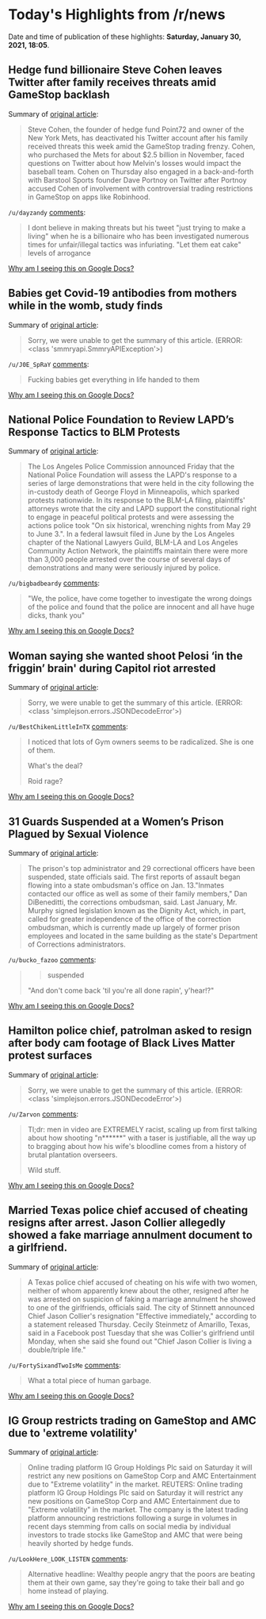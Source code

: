 # Today's Highlights from /r/news

Date and time of publication of these highlights: **Saturday, January 30, 2021, 18:05**.

## Hedge fund billionaire Steve Cohen leaves Twitter after family receives threats amid GameStop backlash

Summary of [original article](https://www.cnbc.com/2021/01/30/gamestop-point72-founder-steve-cohen-leaves-twitter-after-family-receives-threats.html):

> Steve Cohen, the founder of hedge fund Point72 and owner of the New York Mets, has deactivated his Twitter account after his family received threats this week amid the GameStop trading frenzy. Cohen, who purchased the Mets for about $2.5 billion in November, faced questions on Twitter about how Melvin's losses would impact the baseball team. Cohen on Thursday also engaged in a back-and-forth with Barstool Sports founder Dave Portnoy on Twitter after Portnoy accused Cohen of involvement with controversial trading restrictions in GameStop on apps like Robinhood.

`/u/dayzandy` [comments](https://www.reddit.com/r/news/comments/l8txkg/hedge_fund_billionaire_steve_cohen_leaves_twitter/):

> I dont believe in making threats but his tweet "just trying to make a living" when he is a billionaire who has been investigated numerous times for unfair/illegal tactics was infuriating. "Let them eat cake" levels of arrogance

[Why am I seeing this on Google Docs?](https://docs.google.com/document/d/1Dc6We63vOXIZsc0op-Bt4abqkYjXzOigalQqFxmvvbM/edit?usp=sharing)

## Babies get Covid-19 antibodies from mothers while in the womb, study finds

Summary of [original article](https://www.cnn.com/2021/01/30/health/pregnancy-covid-antibodies-wellness/index.html):

> Sorry, we were unable to get the summary of this article. (ERROR: <class 'smmryapi.SmmryAPIException'>)

`/u/J0E_SpRaY` [comments](https://www.reddit.com/r/news/comments/l8mm9h/babies_get_covid19_antibodies_from_mothers_while/):

> Fucking babies get everything in life handed to them

[Why am I seeing this on Google Docs?](https://docs.google.com/document/d/1Dc6We63vOXIZsc0op-Bt4abqkYjXzOigalQqFxmvvbM/edit?usp=sharing)

## National Police Foundation to Review LAPD’s Response Tactics to BLM Protests

Summary of [original article](https://www.nbclosangeles.com/news/local/national-police-foundation-to-review-lapds-response-tactics-to-blm-protests/2514449/):

> The Los Angeles Police Commission announced Friday that the National Police Foundation will assess the LAPD's response to a series of large demonstrations that were held in the city following the in-custody death of George Floyd in Minneapolis, which sparked protests nationwide. In its response to the BLM-LA filing, plaintiffs' attorneys wrote that the city and LAPD support the constitutional right to engage in peaceful political protests and were assessing the actions police took "On six historical, wrenching nights from May 29 to June 3.". In a federal lawsuit filed in June by the Los Angeles chapter of the National Lawyers Guild, BLM-LA and Los Angeles Community Action Network, the plaintiffs maintain there were more than 3,000 people arrested over the course of several days of demonstrations and many were seriously injured by police.

`/u/bigbadbeardy` [comments](https://www.reddit.com/r/news/comments/l8mv6d/national_police_foundation_to_review_lapds/):

> "We, the police, have come together to investigate the wrong doings of the police and found that the police are innocent and all have huge dicks, thank you"

[Why am I seeing this on Google Docs?](https://docs.google.com/document/d/1Dc6We63vOXIZsc0op-Bt4abqkYjXzOigalQqFxmvvbM/edit?usp=sharing)

## Woman saying she wanted shoot Pelosi ‘in the friggin’ brain' during Capitol riot arrested

Summary of [original article](https://www.nbcnews.com/politics/congress/woman-saying-she-wanted-shoot-pelosi-friggin-brain-during-capitol-n1256275?cid=sm_npd_nn_tw_ma):

> Sorry, we were unable to get the summary of this article. (ERROR: <class 'simplejson.errors.JSONDecodeError'>)

`/u/BestChikenLittleInTX` [comments](https://www.reddit.com/r/news/comments/l8x5za/woman_saying_she_wanted_shoot_pelosi_in_the/):

> I noticed that lots of Gym owners seems to be radicalized. She is one of them. 
> 
> What's the deal?
> 
> Roid rage?

[Why am I seeing this on Google Docs?](https://docs.google.com/document/d/1Dc6We63vOXIZsc0op-Bt4abqkYjXzOigalQqFxmvvbM/edit?usp=sharing)

## 31 Guards Suspended at a Women’s Prison Plagued by Sexual Violence

Summary of [original article](https://www.nytimes.com/2021/01/28/nyregion/edna-mahan-correctional-facility-abuse.html):

> The prison's top administrator and 29 correctional officers have been suspended, state officials said. The first reports of assault began flowing into a state ombudsman's office on Jan. 13."Inmates contacted our office as well as some of their family members," Dan DiBeneditti, the corrections ombudsman, said. Last January, Mr. Murphy signed legislation known as the Dignity Act, which, in part, called for greater independence of the office of the correction ombudsman, which is currently made up largely of former prison employees and located in the same building as the state's Department of Corrections administrators.

`/u/bucko_fazoo` [comments](https://www.reddit.com/r/news/comments/l8sf0b/31_guards_suspended_at_a_womens_prison_plagued_by/):

> >suspended  
> 
> "And don't come back 'til you're all done rapin', y'hear!?"

[Why am I seeing this on Google Docs?](https://docs.google.com/document/d/1Dc6We63vOXIZsc0op-Bt4abqkYjXzOigalQqFxmvvbM/edit?usp=sharing)

## Hamilton police chief, patrolman asked to resign after body cam footage of Black Lives Matter protest surfaces

Summary of [original article](https://www.wtvm.com/2021/01/29/hamilton-police-chief-patrolman-asked-resign-after-body-cam-black-lives-matter-protest-surfaces/):

> Sorry, we were unable to get the summary of this article. (ERROR: <class 'simplejson.errors.JSONDecodeError'>)

`/u/Zarvon` [comments](https://www.reddit.com/r/news/comments/l8vx2i/hamilton_police_chief_patrolman_asked_to_resign/):

> Tl;dr: men in video are EXTREMELY racist, scaling up from first talking about how shooting "n******" with a taser is justifiable, all the way up to bragging about how his wife's bloodline comes from a history of brutal plantation overseers.
> 
> Wild stuff.

[Why am I seeing this on Google Docs?](https://docs.google.com/document/d/1Dc6We63vOXIZsc0op-Bt4abqkYjXzOigalQqFxmvvbM/edit?usp=sharing)

## Married Texas police chief accused of cheating resigns after arrest. Jason Collier allegedly showed a fake marriage annulment document to a girlfriend.

Summary of [original article](https://www.nbcnews.com/news/us-news/married-texas-police-chief-accused-cheating-resigns-after-arrest-n1256218):

> A Texas police chief accused of cheating on his wife with two women, neither of whom apparently knew about the other, resigned after he was arrested on suspicion of faking a marriage annulment he showed to one of the girlfriends, officials said. The city of Stinnett announced Chief Jason Collier's resignation "Effective immediately," according to a statement released Thursday. Cecily Steinmetz of Amarillo, Texas, said in a Facebook post Tuesday that she was Collier's girlfriend until Monday, when she said she found out "Chief Jason Collier is living a double/triple life."

`/u/FortySixandTwoIsMe` [comments](https://www.reddit.com/r/news/comments/l8r0da/married_texas_police_chief_accused_of_cheating/):

> What a total piece of human garbage.

[Why am I seeing this on Google Docs?](https://docs.google.com/document/d/1Dc6We63vOXIZsc0op-Bt4abqkYjXzOigalQqFxmvvbM/edit?usp=sharing)

## IG Group restricts trading on GameStop and AMC due to 'extreme volatility'

Summary of [original article](https://www.channelnewsasia.com/news/business/ig-group-restricts-trading-on-gamestop-and-amc-due-to--extreme-volatility--14077058):

> Online trading platform IG Group Holdings Plc said on Saturday it will restrict any new positions on GameStop Corp and AMC Entertainment due to "Extreme volatility" in the market. REUTERS: Online trading platform IG Group Holdings Plc said on Saturday it will restrict any new positions on GameStop Corp and AMC Entertainment due to "Extreme volatility" in the market. The company is the latest trading platform announcing restrictions following a surge in volumes in recent days stemming from calls on social media by individual investors to trade stocks like GameStop and AMC that were being heavily shorted by hedge funds.

`/u/LookHere_LOOK_LISTEN` [comments](https://www.reddit.com/r/news/comments/l8ow7p/ig_group_restricts_trading_on_gamestop_and_amc/):

> Alternative headline: Wealthy people angry that the poors are beating them at their own game, say they're going to take their ball and go home instead of playing.

[Why am I seeing this on Google Docs?](https://docs.google.com/document/d/1Dc6We63vOXIZsc0op-Bt4abqkYjXzOigalQqFxmvvbM/edit?usp=sharing)

